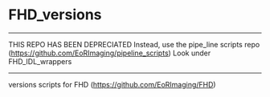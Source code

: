 # FHD_versions

*****
THIS REPO HAS BEEN DEPRECIATED
Instead, use the pipe_line scripts repo (https://github.com/EoRImaging/pipeline_scripts)
Look under FHD_IDL_wrappers
*****

versions scripts for FHD (https://github.com/EoRImaging/FHD)
